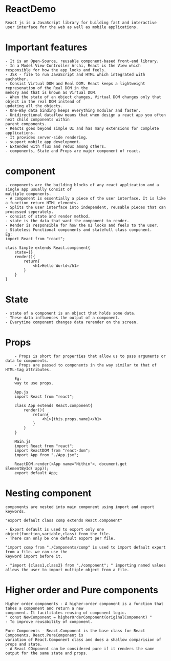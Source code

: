 # ReactDemo
    React js is a JavaScript library for building fast and interactive user interface for the web as well as mobile applications.

# Important features
    - It is an Open-Source, reusable component-based front-end library.
    - In a Model View Controller Archi, React is the View which responsible for how the app looks and feels.
    - JSX - file to run JavaScript and HTML which integrated with eachother.
    - Consist Virtual DOM and Real DOM. React keeps a lightweight represenation of the Real DOM in the 
    memory and that is known as Virtual DOM.
    - When the state of an object changes, Virtual DOM changes only that object in the real DOM instead of 
    updating all the objects.
    - One-Way data binding keeps everything modular and faster.
    - Unidirectional dataflow means that when design a react app you often next child components within 
    parent components.
    - Reacts goes beyond simple UI and has many extensions for complete applications.
    - It provides server-side rendering.
    - support mobile app development.
    - Extended with flux and redux among others.
    - components, State and Props are major component of react.
# component
    - components are the building blocks of any react application and a single app usually Consist of 
    multiple components.
    - A component is essentially a piece of the user interface. It is like a function return HTML elements.
    - Splits the user interface into independent, reusable pieces that can processed seperately.
    - consist of state and render method.
    - state is the data that want the component to render.
    - Render is responsible for how the UI looks and feels to the user.
    - Stateless Functional components and statefull class component.
    Eg:
    import React from "react";

    class Simple extends React.component{
        state={}
        render(){
            return{
                <h1>Hello World</h1>
            }
        }
    }


# State
    - state of a component is an object that holds some data.
    - These data influences the output of a component.
    - Everytime component changes data rerender on the screen.


# Props
        - Props is short for properties that allow us to pass arguments or data to components.
        - Props are passed to components in the way similar to that of HTML-tag attributes.

        Eg:
        way to use props.

        App.js 
        import React from "react";

        class App extends React.component{
            render(){
                return{
                    <h1>{this.props.name}</h1>
                }
            }
        }

        Main.js 
        import React from "react";
        import ReactDOM from "react-dom";
        import App from "./App.jsx";

        ReactDOM.render(<App name="Nithin">, document.get ElementById('app));
        export default App;


# Nesting component
    components are nested into main component using import and export keywords.

    "export default class comp extends React.component"

    - Export default is used to export only one object(function,variable,class) from the file.
    - There can only be one default export per file.

    "import comp from "./Components/comp" is used to import default export from a file. we can use the
    keyword import before it.

    - "import {class1,class2} from "./component"; " importing named values allows the user to import multiple object from a file.


# Higher order and Pure components

    Higher order components - A higher-order component is a function that takes a component and return a new 
    component. It facilitates reusing of component logic.
    " const NewComponent = higherOrderComponent(originalComponent) "
    - To improve reusability of component.

    Pure Components - React.Component is the base class for React Components. React.PureComponent is 
    variation of React.Component class and does a shallow comparision of props and state.
    - A React COmponent can be considered pure if it renders the same output for the same state and props.